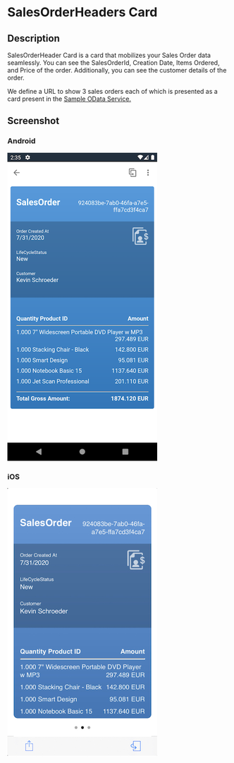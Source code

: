 # SalesOrderHeaders Card

## Description

SalesOrderHeader Card is a card that mobilizes your Sales Order data seamlessly. You can see the SalesOrderId, Creation Date, Items Ordered, and Price of the order. Additionally, you can see the customer details of the order.

We define a URL to show 3 sales orders each of which is presented as a card present in the [Sample OData Service.](https://help.sap.com/doc/f53c64b93e5140918d676b927a3cd65b/Cloud/en-US/docs-en/guides/features/backend-connectivity/sample.html)

## Screenshot

### Android

![SalesOrder Card iOS Screenshot](screens/android.png)

### iOS

![SalesOrder Card iOS Screenshot](screens/ios.png)